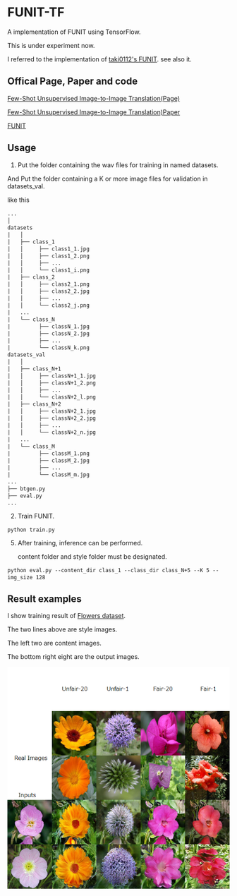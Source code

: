 # FUNIT-TF
A implementation of FUNIT using TensorFlow.

This is under experiment now.

I referred to the implementation of [taki0112's FUNIT](https://github.com/taki0112/FUNIT-Tensorflow). see also it.

## Offical Page, Paper and code

[Few-Shot Unsupervised Image-to-Image Translation(Page)](https://nvlabs.github.io/FUNIT/)

[Few-Shot Unsupervised Image-to-Image Translation)Paper](https://arxiv.org/abs/1905.01723)

[FUNIT](https://github.com/NVlabs/FUNIT)

## Usage
1. Put the folder containing the wav files for training in named datasets.

  And Put the folder containing a K or more image files for validation in datasets_val.
 
  like this

```
...
│
datasets
|   │
|   ├── class_1
|   │     ├── class1_1.jpg
|   │     ├── class1_2.png
|   │     ├── ...
|   │     └── class1_i.png
|   ├── class_2
|   │     ├── class2_1.png
|   │     ├── class2_2.jpg
|   │     ├── ...
|   │     └── class2_j.png 
|   ...
|   └── class_N
|         ├── classN_1.jpg
|         ├── classN_2.jpg
|         ├── ...
|         └── classN_k.png    
datasets_val
|   │
|   ├── class_N+1
|   │     ├── classN+1_1.jpg
|   │     ├── classN+1_2.png
|   │     ├── ...
|   │     └── classN+2_l.png
|   ├── class_N+2
|   │     ├── classN+2_1.jpg
|   │     ├── classN+2_2.jpg
|   │     ├── ...
|   │     └── classN+2_n.jpg 
|   ...
|   └── class_M
|         ├── classM_1.png
|         ├── classM_2.jpg
|         ├── ...
|         └── classM_m.jpg 
...
├── btgen.py     
├── eval.py
...
```

2. Train FUNIT.

```
python train.py
```

5. After training, inference can be performed.

   content folder and style folder must be designated.
  


```
python eval.py --content_dir class_1 --class_dir class_N+5 --K 5 --img_size 128
```

## Result examples
I show training result of [Flowers dataset](https://www.robots.ox.ac.uk/~vgg/data/flowers/).

The two lines above are style images.

The left two are content images.

The bottom right eight are the output images.

<img src = 'examples/flowers.png' width = '640px'>
